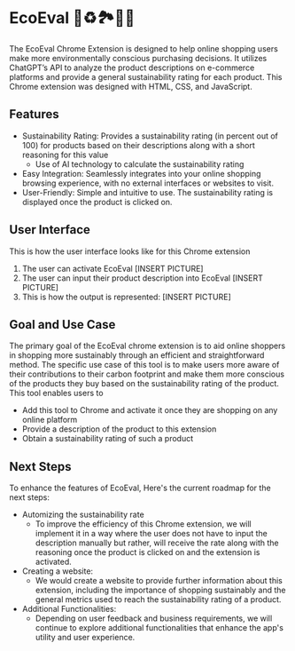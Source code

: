# EcoEval 🍃♻️🏞️💚🌱
The EcoEval Chrome Extension is designed to help online shopping users make more environmentally conscious purchasing decisions. It utilizes ChatGPT’s API to analyze the product descriptions on e-commerce platforms and provide a general sustainability rating for each product. This Chrome extension was designed with HTML, CSS, and JavaScript. 

## Features
* Sustainability Rating: Provides a sustainability rating (in percent out of 100) for products based on their descriptions along with a short reasoning for this value
  * Use of AI technology to calculate the sustainability rating
* Easy Integration: Seamlessly integrates into your online shopping browsing experience, with no external interfaces or websites to visit.
* User-Friendly: Simple and intuitive to use. The sustainability rating is displayed once the product is clicked on.

## User Interface
This is how the user interface looks like for this Chrome extension
1. The user can activate EcoEval
[INSERT PICTURE]
2. The user can input their product description into EcoEval
[INSERT PICTURE]
3. This is how the output is represented:
[INSERT PICTURE]
 
## Goal and Use Case
The primary goal of the EcoEval chrome extension is to aid online shoppers in shopping more sustainably through an efficient and straightforward method. The specific use case of this tool is to make users more aware of their contributions to their carbon footprint and make them more conscious of the products they buy based on the sustainability rating of the product. This tool enables users to 
* Add this tool to Chrome and activate it once they are shopping on any online platform
* Provide a description of the product to this extension 
* Obtain a sustainability rating of such a product

## Next Steps
To enhance the features of EcoEval,  Here's the current roadmap for the next steps:
* Automizing the sustainability rate
  * To improve the efficiency of this Chrome extension, we will implement it in a way where the user does not have to input the description manually but rather, will receive the rate along with the reasoning once the product is clicked on and the extension is activated. 
* Creating a website: 
  * We would create a website to provide further information about this extension, including the importance of shopping sustainably and the general metrics used to reach the sustainability rating of a product. 
* Additional Functionalities: 
  * Depending on user feedback and business requirements, we will continue to explore additional functionalities that enhance the app's utility and user experience.

